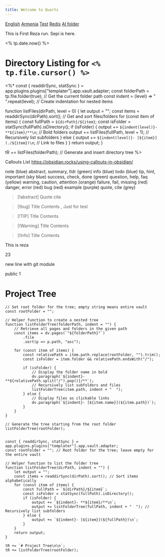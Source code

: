 ```yaml
---
title: Welcome to Quartz
---
```

[English](/English)
[Armenia](/Armenia)
[Test](/Test)
[Redis](/Redis)
[AI folder](/AI)


This is First Reza run. Sepi is here.

<% tp.date.now() %>



# Directory Listing for `<% tp.file.cursor() %>`

<%*
const { readdirSync, statSync } = app.plugins.plugins["templater"].app.vault.adapter;
const folderPath = tp.file.folder(true); // Get the current folder path
const indent = (level) => "  ".repeat(level); // Create indentation for nested items

function listFiles(dirPath, level = 0) {
    let output = "";
    const items = readdirSync(dirPath).sort(); // Get and sort files/folders
    for (const item of items) {
        const fullPath = `${dirPath}/${item}`;
        const isFolder = statSync(fullPath).isDirectory();
        if (isFolder) {
            output += `${indent(level)}- **${item}/**\n`; // Bold folders
            output += listFiles(fullPath, level + 1); // Recursively list subfolders
        } else {
            output += `${indent(level)}- [${item}](./${item})\n`; // Link to files
        }
    }
    return output;
}

tR += listFiles(folderPath); // Generate and insert directory tree
%>



Callouts List
https://obsidian.rocks/using-callouts-in-obsidian/

note (blue)
abstract, summary, tldr (green)
info (blue)
todo (blue)
tip, hint, important (sky blue)
success, check, done (green)
question, help, faq (yellow)
warning, caution, attention (orange)
failure, fail, missing (red)
danger, error (red)
bug (red)
example (purple)
quote, cite (grey)

> [!abstract] Quote
> cite


> [!bug] Title
> Contents , Just for test

> [!TIP] Title
> Contents

> [!Warning] Title
> Contents

> [!Info] Title
> Contents


This is reza


23

new line with git module

public 1



# Project Tree

```dataviewjs
// Set root folder for the tree; empty string means entire vault
const rootFolder = "";

// Helper function to create a nested tree
function listFolderTree(folderPath, indent = "") {
    // Retrieve all pages and folders in the given path
    const items = dv.pages(`"${folderPath}"`)
        .file
        .sort(p => p.path, "asc");

    for (const item of items) {
        const relativePath = item.path.replace(rootFolder, "").trim();
        const isFolder = item.folder && relativePath.endsWith("/");

        if (isFolder) {
            // Display the folder name in bold
            dv.paragraph(`${indent}- **${relativePath.split("/").pop()}/**`);
            // Recursively list subfolders and files
            listFolderTree(item.path, indent + "  ");
        } else {
            // Display files as clickable links
            dv.paragraph(`${indent}- [${item.name}](${item.path})`);
        }
    }
}

// Generate the tree starting from the root folder
listFolderTree(rootFolder);


```



```dataviewjs
const { readdirSync, statSync } = app.plugins.plugins["templater"].app.vault.adapter;
const rootFolder = ""; // Root folder for the tree; leave empty for the entire vault

// Helper function to list the folder tree
function listFolderTree(dirPath, indent = "") {
    let output = "";
    const items = readdirSync(dirPath).sort(); // Sort items alphabetically
    for (const item of items) {
        const fullPath = `${dirPath}/${item}`;
        const isFolder = statSync(fullPath).isDirectory();
        if (isFolder) {
            output += `${indent}- **${item}/**\n`;
            output += listFolderTree(fullPath, indent + "  "); // Recursively list subfolders
        } else {
            output += `${indent}- [${item}](${fullPath})\n`;
        }
    }
    return output;
}

tR += `# Project Tree\n\n`;
tR += listFolderTree(rootFolder);
```

